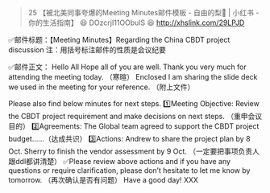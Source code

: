> 25 【被北美同事夸爆的Meeting Minutes邮件模板 - 自由的梨🍐 | 小红书 - 你的生活指南】 😆 DOzcrjI11OObulS 😆 http://xhslink.com/29LPJD

✅邮件标题：【Meeting Minutes】Regarding the China CBDT project discussion
注：用括号标注邮件的性质是会议纪要

✅邮件正文：
Hello All
Hope all of you are well.
Thank you very much for attending the meeting today.
（寒暄）
Enclosed I am sharing the slide deck we used in the meeting for your reference.
（附上文件）

Please also find below minutes for next steps.
1️⃣Meeting Objective:
Review the CBDT project requirement and make decisions on next steps.
（重申会议目的）
2️⃣Agreements:
The Global team agreed to support the CBDT project budget……（达成共识）
3️⃣Actions:
Andrew to share the project plan by 8 Oct.
Sherry to finish the vendor assessment by 9 Oct.
（一定要把事项负责人跟ddl都讲清楚）
✅Please review above actions and if you have any questions or require clarification, please don’t hesitate to let me know by tomorrow.
（再次确认是否有问题）
Have a good day!
XXX